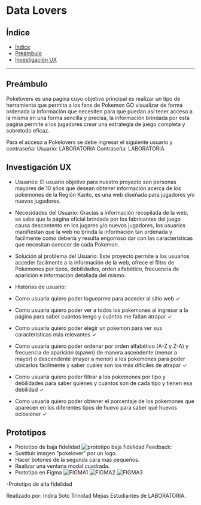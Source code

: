 # Data Lovers

## Índice

- [Índice](#índice)
- [Preámbulo](#preámbulo)
- [Investigación UX](#investigación-ux)

***

## Preámbulo

Pokelovers es una pagina cuyo objetivo principal es realizar un tipo de herramienta que permita a los fans de Pokemon GO visualizar de forma ordenada la información  que necesiten para que puedan así tener acceso a la misma en una forma sencilla y precisa, la información brindada por esta pagina permite a los jugadores crear una estrategia de juego completa y sobretodo eficaz.

Para el acceso a Pokelovers se debe ingresar el siguiente usuario y contraseña:
Usuario: LABORATORIA
Contraseña: LABORATORIA

## Investigación UX

- Usuarios: El usuario objetivo para nuestro proyecto son personas mayores de 10 años que desean obtener información acerca de los pokemones de la Región Kanto, es una web diseñada para jugadores y/o nuevos jugadores.

- Necesidades del Usuario: Gracias a información recopilada de la web, se sabe que la página oficial brindada por los fabricantes del juego causa descontento en los jugares y/o nuevos jugadores, los usuarios manifiestan que la web no brinda la información tan ordenada y facilmente como debería y resulta engorroso dar con las características que necesitan conocer de cada Pokemon.

- Solución al problema del Usuario: Este proyecto permite a los usuarios acceder facilmente a la información de la web, ofrece el filtro de Pokemones por tipos, debilidades, orden alfabético, frecuencia de aparición e información detallada del mismo.

- Historias de usuario:
- Como usuaria quiero poder loguearme para acceder al sitio web ✓
- Como usuaria quiero poder ver a todos los pokemones al ingresar a la página para saber cuántos tengo y cuántos me faltan atrapar ✓
- Como usuaria quiero poder elegir un pokemon para ver sus características más relevantes ✓
- Como usuaria quiero poder ordenar por orden alfabético (A-Z y Z-A) y frecuencia de aparición (spawn) de manera ascendente (menor a mayor) o descendente (mayor a menor) a los pokemones para poder ubicarlos fácilmente y saber cuáles son los más difíciles de atrapar ✓
- Como usuaria quiero poder filtrar a los pokemones por tipo y debilidades para saber quiénes y cuántos son de cada tipo y tienen esa debilidad ✓
- Como usuaria quiero poder obtener el porcentaje de los pokemones que aparecen en los diferentes tipos de huevo para saber qué huevos eclosionar ✓

## Prototipos

- Prototipo de baja fidelidad
![prototipo baja fidelidad](https://user-images.githubusercontent.com/51206357/61594600-3b115c80-abb3-11e9-95d5-78ae6dc40211.jpg)
Feedback: 
- Sustituir imagen "pokelover" por un logo.
- Hacer botones de la segunda cara más pequeños.
- Realizar una ventana modal cuadrada.
- Prototipo en Figma
![FIGMA1](https://user-images.githubusercontent.com/51206357/61764994-cd2a8800-ada0-11e9-9878-58283eb50eff.jpg)
![FIGMA2](https://user-images.githubusercontent.com/51206357/61765268-fdbef180-ada1-11e9-87ca-b0f5b24c192f.jpg)
![FIGMA3](https://user-images.githubusercontent.com/51206357/61765095-41fdc200-ada1-11e9-9641-aa05f57b1872.jpg)

-Prototipo de alta fidelidad

Realizado por:
Indira Soto
Trinidad Mejias
Estudiantes de LABORATORIA.
